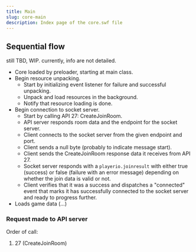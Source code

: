 ```yaml
---
title: Main
slug: core-main
description: Index page of the core.swf file
---
```


## Sequential flow

still TBD, WIP. currently, info are not detailed.

- Core loaded by preloader, starting at main class.
- Begin resource unpacking.
  - Start by initializing event listener for failure and successful unpacking.
  - Unpack and load resources in the background.
  - Notify that resource loading is done.
- Begin connection to socket server.
  - Start by calling API 27: CreateJoinRoom.
  - API server responds room data and the endpoint for the socket server.
  - Client connects to the socket server from the given endpoint and port.
  - Client sends a null byte (probably to indicate message start).
  - Client sends the CreateJoinRoom response data it receives from API 27.
  - Socket server responds with a `playerio.joinresult` with either true (success) or false (failure with an error message) depending on whether the join data is valid or not.
  - Client verifies that it was a success and dispatches a "connected" event that marks it has successfully connected to the socket server and ready to progress further.
- Loads game data (...)

### Request made to API server

Order of call:

1. 27 (CreateJoinRoom)
